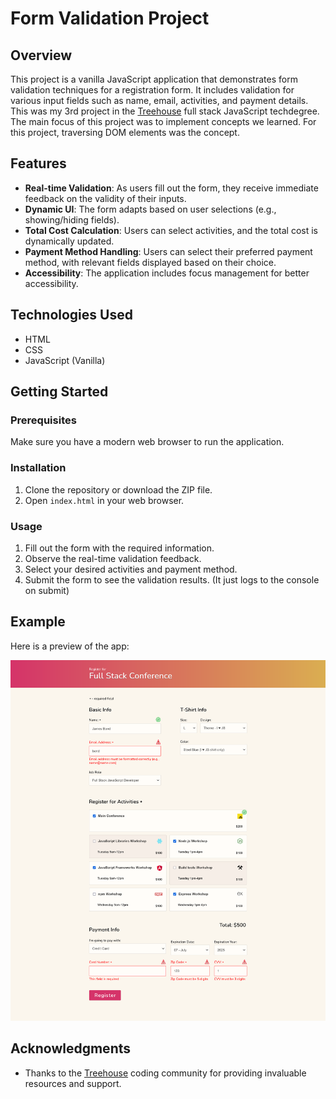 # Form Validation Project

## Overview

This project is a vanilla JavaScript application that demonstrates form validation techniques for a registration form. It includes validation for various input fields such as name, email, activities, and payment details. This was my 3rd project in the [Treehouse](https://teamtreehouse.com/) full stack JavaScript techdegree. The main focus of this project was to implement concepts we learned. For this project, traversing DOM elements was the concept.

## Features

- **Real-time Validation**: As users fill out the form, they receive immediate feedback on the validity of their inputs.
- **Dynamic UI**: The form adapts based on user selections (e.g., showing/hiding fields).
- **Total Cost Calculation**: Users can select activities, and the total cost is dynamically updated.
- **Payment Method Handling**: Users can select their preferred payment method, with relevant fields displayed based on their choice.
- **Accessibility**: The application includes focus management for better accessibility.

## Technologies Used

- HTML
- CSS
- JavaScript (Vanilla)

## Getting Started

### Prerequisites

Make sure you have a modern web browser to run the application.

### Installation

1. Clone the repository or download the ZIP file.
2. Open `index.html` in your web browser.

### Usage

1. Fill out the form with the required information.
2. Observe the real-time validation feedback.
3. Select your desired activities and payment method.
4. Submit the form to see the validation results. (It just logs to the console on submit)

## Example

Here is a preview of the app:

![Form Validation Project](./img/screenshot.png)

## Acknowledgments

- Thanks to the [Treehouse](https://teamtreehouse.com/) coding community for providing invaluable resources and support.
